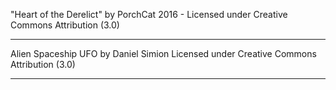 
"Heart of the Derelict"
by PorchCat
2016 - Licensed under
Creative Commons
Attribution (3.0)

---

Alien Spaceship UFO
by  Daniel Simion
 Licensed under
Creative Commons
Attribution (3.0)

---


